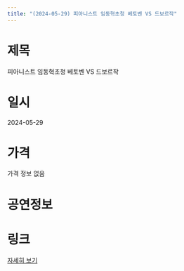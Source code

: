```yaml
---
title: "(2024-05-29) 피아니스트 임동혁초청 베토벤 VS 드보르작"
---
```


# 제목
피아니스트 임동혁초청 베토벤 VS 드보르작

# 일시
2024-05-29

# 가격
가격 정보 없음

# 공연정보


# 링크
[자세히 보기](https://www.sac.or.kr/site/main/show/show_view?SN=68822, "https://www.sac.or.kr/site/main/show/show_view?SN=68822")
